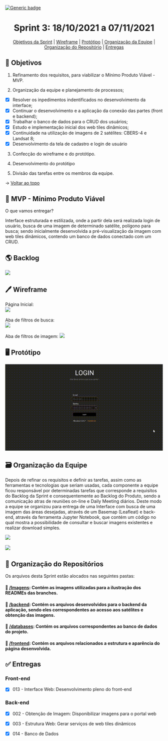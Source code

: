 [![Generic badge](https://img.shields.io/badge/STATUS%20DA%20SPRINT-CONCLUÍDA-green)](https://shields.io/)
<br id="topo">
<h1 align="center"> Sprint 3: 18/10/2021 a 07/11/2021 </h1>
<p align="center"> 
    <a href="#objetivos">Objetivos da Sprint</a> |
    <a href="#wireframe">Wireframe</a> | 
    <a href="#prototipo">Protótipo</a> | 
    <a href="#org">Organização da Equipe</a> | 
    <a href="#repo">Organização do Repositório</a> |
    <a href="#entregas">Entregas</a> 
 </p>
 
<span id="objetivos">

## 🎯 Objetivos

1. Refinamento dos requisitos, para viabilizar o Mínimo Produto Viável - MVP.

2. Organização da equipe e planejamento de processos;

- [x] Resolver os inpedimentos indentificados no desenvolvimento da interface;
- [x] Continuar o desenvolvimento e a aplicação da conexão das partes (front e backend);
- [x] Trabalhar o banco de dados para o CRUD dos usuários;
- [x] Estudo e implementação inicial dos web tiles dinâmicos;
- [x] Continuidade na utilização de imagens de 2 satélites: CBERS-4 e Landsat 8;
- [x] Desenvolvimento da tela de cadastro e login de usuário

3. Confecção do wireframe e do protótipo.

4. Desenvolvimento do protótipo

5. Divisão das tarefas entre os membros da equipe.
 
→ [Voltar ao topo](#topo)

<span id="mvp">

## 🛴 MVP - Mínimo Produto Viável

<p>O que vamos entregar?</p>

 Interface estruturada e estilizada, onde a partir dela será realizada login de usuário, busca de uma imagem de determinado satélite, polígono para busca; sendo inicialmente desenvolvida a pré-visualização da imagem com web tiles dinâmicos, contendo um banco de dados conectado com um CRUD.
    
<span id="backlog">

## 🌎 Backlog

![](https://github.com/grupo-3dsm/Sirius-repoP.I/blob/sprint-3/Imagens/Sprint3-Backlog.png)

<span id="wireframe">

## 🖊️ Wireframe

Página Inicial:  
![](https://github.com/grupo-3dsm/Sirius-repoP.I/blob/sprint-3/Imagens/Sprint3-Wireframe-PagInicial.png)
    
Aba de filtros de busca:   
![](https://github.com/grupo-3dsm/Sirius-repoP.I/blob/sprint-3/Imagens/Sprint3-Wireframe-FiltragemBusca.png)

Aba de filtros de imagem:
![](https://github.com/grupo-3dsm/Sirius-repoP.I/blob/sprint-3/Imagens/Sprint3-Wireframe-FiltrosImagem.png)

<span id="prototipo">

## :desktop_computer: Protótipo

![](https://github.com/grupo-3dsm/Sirius-repoP.I/blob/sprint-3/Imagens/Sprint3-Prototipo.gif)

<span id="org">

## 🗃️ Organização da Equipe

Depois de refinar os requisitos e definir as tarefas, assim como as ferramentas e tecnologias que seriam usadas, cada componente a equipe ficou responsável por determinadas
tarefas que corresponde a requisitos do Backlog da Sprint e consequentemente ao Backlog do Produto, sendo a comunicação atras de reuniões on-line e Daily Meeting diários.
Deste modo a equipe se organizou para entrega de uma Interface com busca de uma imagem das áreas desejadas, através de um Basemap (Leafleat) e back-end, 
através da ferramenta Jupyter Notebook, que contém um código no qual mostra a possibilidade de consultar e buscar imagens existentes e realizar download simples.

![](https://github.com/grupo-3dsm/Sirius-repoP.I/blob/sprint-3/Imagens/Sprint3-Burndown-A.png)

![](https://github.com/grupo-3dsm/Sirius-repoP.I/blob/sprint-3/Imagens/Sprint3-Burndown-B.png)

<span id="repo">

## :file_folder: Organização do Repositórios 

Os arquivos desta Sprint estão alocados nas seguintes pastas:
#### 📁 <a href="https://github.com/grupo-3dsm/Sirius-repoP.I/tree/sprint-3/Imagens">/Imagens</a>: Contém as imagens utilizadas para a ilustração dos READMEs das branches.
#### 📁 <a href="https://github.com/grupo-3dsm/Sirius-repoP.I/tree/sprint-3/backend">/backend</a>: Contém os arquivos desenvolvidos para o backend da aplicação, sendo eles correspondentes ao acesso aos satélites e obtenção das imagens.
#### 📁 <a href="https://github.com/grupo-3dsm/Sirius-repoP.I/tree/sprint-3/databases">/databases</a>: Contém os arquivos correspondentes ao banco de dados do projeto.
#### 📁 <a href="https://github.com/grupo-3dsm/Sirius-repoP.I/tree/sprint-3/frontend">/frontend</a>: Contém os arquivos relacionados a estrutura e aparência do página desenvolvida.
    
    
    
<span id="entregas">

## :white_check_mark: Entregas
    
### Front-end

- [x] 013 - Interface Web: Desenvolvimento pleno do front-end
          
    
### Back-end
    
- [x] 002 - Obtenção de Imagem: Disponibilizar imagens para o portal web
    
    
- [x] 003 - Estrutura Web: Gerar serviços de web tiles dinâmicos


- [x] 014 - Banco de Dados


    



    
    
